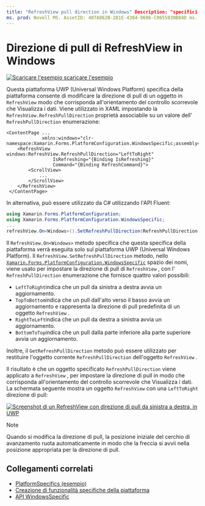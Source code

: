 ```yaml
---
title: "RefreshView pull direction in Windows" Description: "specifici della piattaforma consentono di utilizzare funzionalità disponibili solo su una piattaforma specifica, senza implementare Renderer o effetti personalizzati. Questo articolo illustra come usare l'oggetto specifico della piattaforma Windows che consente la modifica della direzione di pull di un RefreshView ".
ms. prod: Novell MS. AssetID: 407A862B-281E-4384-9696-C0655830B84D ms. Technology: Novell-Forms Author: davidbritch ms. Author: dabritch ms. Date: 09/20/2019 no-loc: [ Xamarin.Forms , Xamarin.Essentials ]
---
```


# <a name="refreshview-pull-direction-on-windows"></a>Direzione di pull di RefreshView in Windows

[![Scaricare ](~/media/shared/download.png) l'esempio scaricare l'esempio](https://docs.microsoft.com/samples/xamarin/xamarin-forms-samples/userinterface-platformspecifics)

Questa piattaforma UWP (Universal Windows Platform) specifica della piattaforma consente di modificare la direzione di pull di un oggetto in `RefreshView` modo che corrisponda all'orientamento del controllo scorrevole che Visualizza i dati. Viene utilizzato in XAML impostando la `RefreshView.RefreshPullDirection` proprietà associabile su un valore dell' `RefreshPullDirection` enumerazione:

```xaml
<ContentPage ...
             xmlns:windows="clr-namespace:Xamarin.Forms.PlatformConfiguration.WindowsSpecific;assembly=Xamarin.Forms.Core">
    <RefreshView windows:RefreshView.RefreshPullDirection="LeftToRight"
                 IsRefreshing="{Binding IsRefreshing}"
                 Command="{Binding RefreshCommand}">
        <ScrollView>
            ...
        </ScrollView>
    </RefreshView>
 </ContentPage>
```

In alternativa, può essere utilizzato da C# utilizzando l'API Fluent:

```csharp
using Xamarin.Forms.PlatformConfiguration;
using Xamarin.Forms.PlatformConfiguration.WindowsSpecific;
...
refreshView.On<Windows>().SetRefreshPullDirection(RefreshPullDirection.LeftToRight);
```

Il `RefreshView.On<Windows>` metodo specifica che questa specifica della piattaforma verrà eseguita solo sul piattaforma UWP (Universal Windows Platform). Il `RefreshView.SetRefreshPullDirection` metodo, nello [`Xamarin.Forms.PlatformConfiguration.WindowsSpecific`](xref:Xamarin.Forms.PlatformConfiguration.WindowsSpecific) spazio dei nomi, viene usato per impostare la direzione di pull di `RefreshView` , con l' `RefreshPullDirection` enumerazione che fornisce quattro valori possibili:

- `LeftToRight`indica che un pull da sinistra a destra avvia un aggiornamento.
- `TopToBottom`indica che un pull dall'alto verso il basso avvia un aggiornamento e rappresenta la direzione di pull predefinita di un oggetto `RefreshView` .
- `RightToLeft`indica che un pull da destra a sinistra avvia un aggiornamento.
- `BottomToTop`indica che un pull dalla parte inferiore alla parte superiore avvia un aggiornamento.

Inoltre, il `GetRefreshPullDirection` metodo può essere utilizzato per restituire l'oggetto corrente `RefreshPullDirection` dell'oggetto `RefreshView` .

Il risultato è che un oggetto specificato `RefreshPullDirection` viene applicato a `RefreshView` , per impostare la direzione di pull in modo che corrisponda all'orientamento del controllo scorrevole che Visualizza i dati. La schermata seguente mostra un oggetto `RefreshView` con una `LeftToRight` direzione di pull:

[![Screenshot di un RefreshView con direzione di pull da sinistra a destra, in UWP](refreshview-pulldirection-images/refreshview-pulldirection.png "RefreshView con direzione di pull da sinistra a destra")](refreshview-pulldirection-images/refreshview-pulldirection-large.png#lightbox "RefreshView con direzione di pull da sinistra a destra")

> [!NOTE]
> Quando si modifica la direzione di pull, la posizione iniziale del cerchio di avanzamento ruota automaticamente in modo che la freccia si avvii nella posizione appropriata per la direzione di pull.

## <a name="related-links"></a>Collegamenti correlati

- [PlatformSpecifics (esempio)](https://docs.microsoft.com/samples/xamarin/xamarin-forms-samples/userinterface-platformspecifics)
- [Creazione di funzionalità specifiche della piattaforma](~/xamarin-forms/platform/platform-specifics/index.md#creating-platform-specifics)
- [API WindowsSpecific](xref:Xamarin.Forms.PlatformConfiguration.WindowsSpecific)
